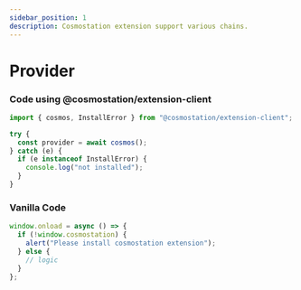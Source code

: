 ```yaml
---
sidebar_position: 1
description: Cosmostation extension support various chains.
---
```


# Provider



### Code using @cosmostation/extension-client

```typescript
import { cosmos, InstallError } from "@cosmostation/extension-client";

try {
  const provider = await cosmos();
} catch (e) {
  if (e instanceof InstallError) {
    console.log("not installed");
  }
}
```

### Vanilla Code

```javascript
window.onload = async () => {
  if (!window.cosmostation) {
    alert("Please install cosmostation extension");
  } else {
    // logic
  }
};
```

